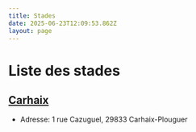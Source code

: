 ```yaml
---
title: Stades
date: 2025-06-23T12:09:53.862Z
layout: page
---
```


# Liste des stades


## [Carhaix](/stades/Carhaix/)
- Adresse: 1 rue Cazuguel, 29833 Carhaix-Plouguer


